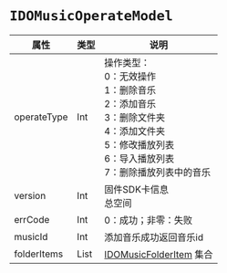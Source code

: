 # `IDOMusicOperateModel`

| 属性        | 类型    | 说明         |
| ----------- | ------- | ------------ |
| operateType | Int | 操作类型：<br/>0：无效操作<br/>1：删除音乐<br/>2：添加音乐<br/>3：删除文件夹<br/>4：添加文件夹<br/>5：修改播放列表<br/>6：导入播放列表<br/>7：删除播放列表中的音乐 |
| version | Int | 固件SDK卡信息<br/>总空间 |
| errCode | Int | 0：成功；非零：失败 |
| musicId | Int | 添加音乐成功返回音乐id |
| folderItems | List<IDOMusicFolderItem> | [IDOMusicFolderItem](IDOMusicFolderItem.md) 集合 |

